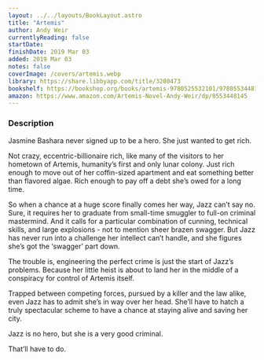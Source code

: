 ```yaml
---
layout: ../../layouts/BookLayout.astro
title: "Artemis"
author: Andy Weir
currentlyReading: false
startDate: 
finishDate: 2019 Mar 03
added: 2019 Mar 03
notes: false
coverImage: /covers/artemis.webp
library: https://share.libbyapp.com/title/3280473
bookshelf: https://bookshop.org/books/artemis-9780525532101/9780553448146
amazon: https://www.amazon.com/Artemis-Novel-Andy-Weir/dp/0553448145
---
```


### Description
Jasmine Bashara never signed up to be a hero. She just wanted to get rich.

Not crazy, eccentric-billionaire rich, like many of the visitors to her hometown of Artemis, humanity’s first and only lunar colony. Just rich enough to move out of her coffin-sized apartment and eat something better than flavored algae. Rich enough to pay off a debt she’s owed for a long time.

So when a chance at a huge score finally comes her way, Jazz can’t say no. Sure, it requires her to graduate from small-time smuggler to full-on criminal mastermind. And it calls for a particular combination of cunning, technical skills, and large explosions - not to mention sheer brazen swagger. But Jazz has never run into a challenge her intellect can’t handle, and she figures she’s got the ‘swagger’ part down.

The trouble is, engineering the perfect crime is just the start of Jazz’s problems. Because her little heist is about to land her in the middle of a conspiracy for control of Artemis itself.

Trapped between competing forces, pursued by a killer and the law alike, even Jazz has to admit she’s in way over her head. She’ll have to hatch a truly spectacular scheme to have a chance at staying alive and saving her city.

Jazz is no hero, but she is a very good criminal.

That’ll have to do.

<!-- ### Notes & Highlights -->
